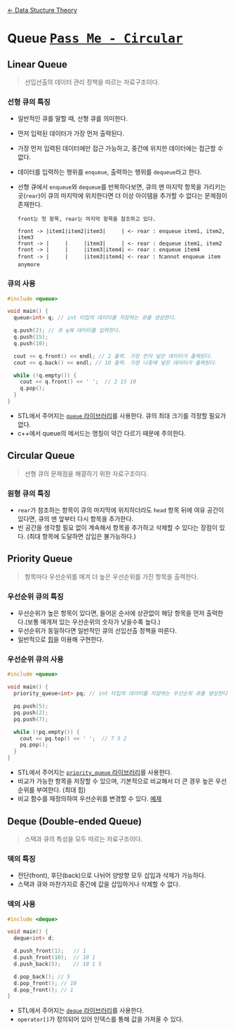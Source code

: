 [← Data Stucture Theory](../README.md)

# Queue <kbd>[Pass Me - Circular](../../../sources/data-structure/queue/CircularQueue.h)</kbd>

## Linear Queue

>선입선출의 데이터 관리 정책을 따르는 자료구조이다.

### 선형 큐의 특징

- 일반적인 큐를 말할 때, 선형 큐를 의미한다.
- 먼저 입력된 데이터가 가장 먼저 출력된다.
- 가장 먼저 입력된 데이터에만 접근 가능하고, 중간에 위치한 데이터에는 접근할 수 없다.
- 데이터를 입력하는 행위를 `enqueue`, 출력하는 행위를 `dequeue`라고 한다.
- 선형 큐에서 `enqueue`와 `dequeue`를 반복하다보면, 큐의 맨 마지막 항목을 가리키는 곳(`rear`)이 큐의 마지막에 위치한다면 더 이상 아이템을 추가할 수 없다는 문제점이 존재한다.

  ```text
  front는 첫 항목, rear는 마지막 항목을 참조하고 있다.

  front -> |item1|item2|item3|     | <- rear : enqueue item1, item2, item3
  front -> |     |     |item3|     | <- rear : dequeue item1, item2
  front -> |     |     |item3|item4| <- rear : enqueue item4
  front -> |     |     |item3|item4| <- rear : ❗️cannot enqueue item anymore
  ```

### 큐의 사용

```cpp
#include <queue>

void main() {
  queue<int> q; // int 타입의 데이터를 저장하는 큐를 생성한다.

  q.push(2); // 큐 q에 데이터를 입력한다.
  q.push(15);
  q.push(10);

  cout << q.front() << endl; // 2 출력. 가장 먼저 넣은 데이터가 출력된다.
  cout << q.back() << endl; // 10 출력. 가장 나중에 넣은 데이터가 출력된다.

  while (!q.empty()) {
    cout << q.front() << ' ';  // 2 15 10
    q.pop();
  }
}
```

- STL에서 주어지는 [`queue` 라이브러리](https://en.cppreference.com/w/cpp/container/queue)를 사용한다. 큐의 최대 크기를 걱정할 필요가 없다.
- c++에서 queue의 메서드는 명칭이 약간 다르기 때문에 주의한다.

## Circular Queue

>선형 큐의 문제점을 해결하기 위한 자료구조이다.

### 원형 큐의 특징

- `rear`가 참조하는 항목이 큐의 마지막에 위치하더라도 `head` 항목 뒤에 여유 공간이 있다면, 큐의 맨 앞부터 다시 항목을 추가한다.
- 빈 공간을 생각할 필요 없이 계속해서 항목을 추가하고 삭제할 수 있다는 장점이 있다. (최대 항목에 도달하면 삽입은 불가능하다.)

## Priority Queue

> 항목마다 우선순위를 매겨 더 높은 우선순위를 가진 항목을 출력한다.

### 우선순위 큐의 특징

- 우선순위가 높은 항목이 있다면, 들어온 순서에 상관없이 해당 항목을 먼저 출력한다.(보통 매개져 있는 우선순위의 숫자가 낮을수록 높다.)
- 우선순위가 동일하다면 일반적인 큐의 선입선출 정책을 따른다.
- 일반적으로 [힙](../Heap/README.md)을 이용해 구현한다.

### 우선순위 큐의 사용

```cpp
#include <queue>

void main() {
  priority_queue<int> pq; // int 타입의 데이터를 저장하는 우선순위 큐를 생성한다.

  pq.push(5);
  pq.push(2);
  pq.push(7);

  while (!pq.empty()) {
    cout << pq.top() << ' ';  // 7 5 2
    pq.pop();
  }
}
```

- STL에서 주어지는 [`priority_queue` 라이브러리](https://en.cppreference.com/w/cpp/container/priority_queue)를 사용한다.
- 비교가 가능한 항목을 저장할 수 있으며, 기본적으로 비교해서 더 큰 경우 높은 우선순위를 부여한다. (최대 힙)
- 비교 함수를 재정의하여 우선순위를 변경할 수 있다. [예제](./priority_queue.cc)

## Deque (Double-ended Queue)
> 스택과 큐의 특성을 모두 따르는 자료구조이다.

### 덱의 특징

- 전단(front), 후단(back)으로 나뉘어 양방향 모두 삽입과 삭제가 가능하다.
- 스택과 큐와 마찬가지로 중간에 값을 삽입하거나 삭제할 수 없다.

### 덱의 사용

```cpp
#include <deque>

void main() {
  deque<int> d;

  d.push_front(1);   // 1
  d.push_front(10);  // 10 1
  d.push_back(5);    // 10 1 5

  d.pop_back(); // 5
  d.pop_front(); // 10
  d.pop_front(); // 1
}
```

- STL에서 주어지는 [`deque` 라이브러리](https://en.cppreference.com/w/cpp/container/deque)를 사용한다.
- `operator[]`가 정의되어 있어 인덱스를 통해 값을 가져올 수 있다.
